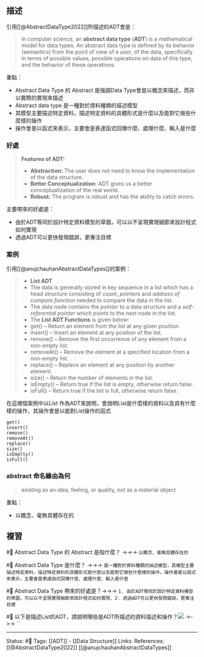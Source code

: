 
## 描述

引用[[@AbstractDataType2022]]所描述的ADT會是：
> In computer science, an **abstract data type** (**ADT**) is a mathematical model for data types. An abstract data type is defined by its behavior (semantics) from the point of view of a _user_, of the data, specifically in terms of possible values, possible operations on data of this type, and the behavior of these operations.

重點：
- Abstract Data Type 的 Abstract 是強調Data Type會是以概念來描述，而非以實際的實現來描述
- Abstract data type 是一種對於資料種類的描述模型
- 其模型主要描述特定資料，描述特定資料的具體形式是什麼以及能對它做些什麼樣的操作
- 操作會是以函式來表示，主要會是表達函式回傳什麼、處理什麼、輸入是什麼
### 好處

> **Features of ADT:**
> -   **Abstraction:** The user does not need to know the implementation of the data structure.
> -   **Better Conceptualization:** ADT gives us a better conceptualization of the real world.
> -   **Robust:** The program is robust and has the ability to catch errors.

主要帶來的好處是：
- 由於ADT等同於設計特定資料模型的草圖，可以以不呈現實現細節來設計程式如何實現
- 透過ADT可以更快發現錯誤，更專注目標

### 案例

引用[[@anujchauhanAbstractDataTypes]]的案例：
> -   **List ADT**
>  -   The data is generally stored in key sequence in a list which has a head structure consisting of _count_, _pointers_ and _address of compare function_ needed to compare the data in the list.
>  -   The data node contains the _pointer_ to a data structure and a _self-referential pointer_ which points to the next node in the list.
>  -   The **List ADT Functions** is given below:
>  -   get() – Return an element from the list at any given position.
>  -   insert() – Insert an element at any position of the list.
>  -   remove() – Remove the first occurrence of any element from a non-empty list.
>  -   removeAt() – Remove the element at a specified location from a non-empty list.
>  -   replace() – Replace an element at any position by another element.
>  -   size() – Return the number of elements in the list.
>  -   isEmpty() – Return true if the list is empty, otherwise return false.
>  -   isFull() – Return true if the list is full, otherwise return false.

在這裡個案例中以List 作為ADT來說明，會說明List是什麼樣的資料以及具有什麼樣的操作，其操作會是以能對List操作的函式

```
get()
insert()
remove()
removeAt()
replace()
size()
isEmplty()
isFull()
```

### abstract 命名緣由為何

> existing as an idea, feeling, or quality, not as a material object

重點：
- 以概念、毫無具體存在的


## 複習

#🧠 Abstract Data Type 的 Abstract 是指什麼？ ->->-> `以概念、毫無具體存在的`
<!--SR:!2023-01-16,6,230-->


#🧠 Abstract Data Type 是什麼？ ->->-> `是一種對於資料種類的描述模型，其模型主要描述特定資料，描述特定資料的具體形式是什麼以及能對它做些什麼樣的操作，操作會是以函式來表示，主要會是表達函式回傳什麼、處理什麼、輸入是什麼`
<!--SR:!2023-01-15,7,250-->


#🧠 Abstract Data Type 帶來的好處是？->->-> `1. 由於ADT等同於設計特定資料模型的草圖，可以以不呈現實現細節來設計程式如何實現、2. 透過ADT可以更快發現錯誤，更專注目標`
<!--SR:!2023-03-24,73,230-->

#🧠 以下是描述List的ADT，請說明哪些是ADT所描述的資料描述和操作？![](https://res.cloudinary.com/dqfxgtyoi/image/upload/v1653732192/blog/algorithm/adt/listADT_nizmww.png) ->->-> ``
<!--SR:!2023-03-05,172,250-->

---
Status: #🌱 
Tags:
[[ADT]] - [[Data Structure]]
Links:
References:
[[@AbstractDataType2022]]
[[@anujchauhanAbstractDataTypes]]